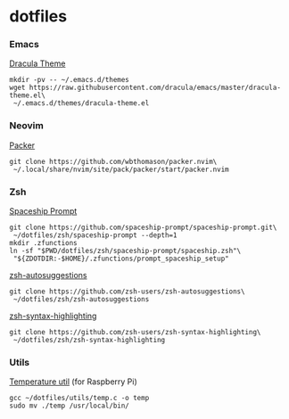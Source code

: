 # dotfiles

### Emacs

[Dracula Theme](https://github.com/dracula/emacs)

```shell
mkdir -pv -- ~/.emacs.d/themes
wget https://raw.githubusercontent.com/dracula/emacs/master/dracula-theme.el\
 ~/.emacs.d/themes/dracula-theme.el
```

### Neovim

[Packer](https://github.com/wbthomason/packer.nvim)

```shell
git clone https://github.com/wbthomason/packer.nvim\
 ~/.local/share/nvim/site/pack/packer/start/packer.nvim
```

### Zsh

[Spaceship Prompt](https://github.com/spaceship-prompt/spaceship-prompt)

```shell
git clone https://github.com/spaceship-prompt/spaceship-prompt.git\
 ~/dotfiles/zsh/spaceship-prompt --depth=1
mkdir .zfunctions
ln -sf "$PWD/dotfiles/zsh/spaceship-prompt/spaceship.zsh"\
 "${ZDOTDIR:-$HOME}/.zfunctions/prompt_spaceship_setup"
```

[zsh-autosuggestions](https://github.com/zsh-users/zsh-autosuggestions)

```shell
git clone https://github.com/zsh-users/zsh-autosuggestions\
 ~/dotfiles/zsh/zsh-autosuggestions
```

[zsh-syntax-highlighting](https://github.com/zsh-users/zsh-syntax-highlighting)

```shell
git clone https://github.com/zsh-users/zsh-syntax-highlighting\
 ~/dotfiles/zsh/zsh-syntax-highlighting
```

### Utils

[Temperature util](https://www.raspberrypi.org/forums/viewtopic.php?t=252115) (for Raspberry Pi)

```
gcc ~/dotfiles/utils/temp.c -o temp
sudo mv ./temp /usr/local/bin/
```

